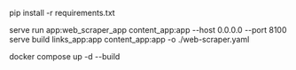 pip install -r requirements.txt

serve run app:web_scraper_app content_app:app --host 0.0.0.0 --port 8100
serve build links_app:app content_app:app -o ./web-scraper.yaml

docker compose up -d --build 